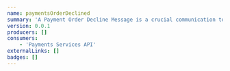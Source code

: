 ```yaml
---
name: paymentsOrderDeclined
summary: 'A Payment Order Decline Message is a crucial communication tool used in the financial and e-commerce sectors. It conveys the unfortunate news that a transaction attempt was unsuccessful. The message typically includes essential details like the order ID, transaction date, merchant information, and the specific reason for the decline. This transparency ensures that customers are well-informed and can take necessary corrective actions, such as updating their payment method or checking their account balance. In essence, this message plays a pivotal role in maintaining trust and clarity between businesses and their customers in the face of transactional hiccups.'
version: 0.0.1
producers: []
consumers:
    - 'Payments Services API'
externalLinks: []
badges: []
---
```



<NodeGraph />

<Schema />
